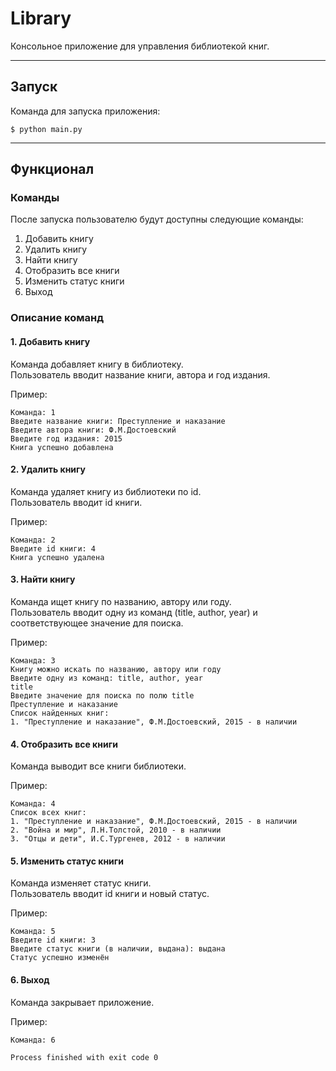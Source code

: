 # Library
Консольное приложение для управления библиотекой книг.
___
## Запуск
Команда для запуска приложения:
```
$ python main.py
```
___
## Функционал
### Команды
После запуска пользователю будут доступны следующие команды:
1. Добавить книгу
2. Удалить книгу
3. Найти книгу
4. Отобразить все книги
5. Изменить статус книги
6. Выход

### Описание команд
#### 1. Добавить книгу
Команда добавляет книгу в библиотеку.  
Пользователь вводит название книги, автора и год издания.

Пример:
```
Команда: 1
Введите название книги: Преступление и наказание
Введите автора книги: Ф.М.Достоевский
Введите год издания: 2015
Книга успешно добавлена
```
#### 2. Удалить книгу
Команда удаляет книгу из библиотеки по id.  
Пользователь вводит id книги.

Пример:
```
Команда: 2
Введите id книги: 4
Книга успешно удалена
```
#### 3. Найти книгу
Команда ищет книгу по названию, автору или году.  
Пользователь вводит одну из команд (title, author, year) и соответствующее значение для поиска.

Пример:
```
Команда: 3
Книгу можно искать по названию, автору или году
Введите одну из команд: title, author, year
title
Введите значение для поиска по полю title
Преступление и наказание
Список найденных книг:
1. "Преступление и наказание", Ф.М.Достоевский, 2015 - в наличии
```
#### 4. Отобразить все книги
Команда выводит все книги библиотеки.

Пример:
```
Команда: 4
Список всех книг:
1. "Преступление и наказание", Ф.М.Достоевский, 2015 - в наличии
2. "Война и мир", Л.Н.Толстой, 2010 - в наличии
3. "Отцы и дети", И.С.Тургенев, 2012 - в наличии
```
#### 5. Изменить статус книги
Команда изменяет статус книги.  
Пользователь вводит id книги и новый статус.

Пример:
```
Команда: 5
Введите id книги: 3
Введите статус книги (в наличии, выдана): выдана
Статус успешно изменён
```
#### 6. Выход
Команда закрывает приложение.

Пример:
```
Команда: 6

Process finished with exit code 0
```